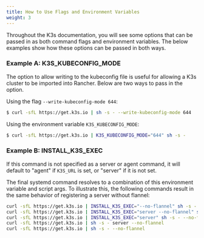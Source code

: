 ```yaml
---
title: How to Use Flags and Environment Variables
weight: 3
---
```


Throughout the K3s documentation, you will see some options that can be passed in as both command flags and environment variables. The below examples show how these options can be passed in both ways.

### Example A: K3S_KUBECONFIG_MODE

The option to allow writing to the kubeconfig file is useful for allowing a K3s cluster to be imported into Rancher. Below are two ways to pass in the option.

Using the flag `--write-kubeconfig-mode 644`:

```bash
$ curl -sfL https://get.k3s.io | sh -s - --write-kubeconfig-mode 644
```
Using the environment variable `K3S_KUBECONFIG_MODE`:

```bash
$ curl -sfL https://get.k3s.io | K3S_KUBECONFIG_MODE="644" sh -s -
```

### Example B: INSTALL_K3S_EXEC

If this command is not specified as a server or agent command, it will default to "agent" if `K3S_URL` is set, or "server" if it is not set.

The final systemd command resolves to a combination of this environment variable and script args. To illustrate this, the following commands result in the same behavior of registering a server without flannel:

```bash
curl -sfL https://get.k3s.io | INSTALL_K3S_EXEC="--no-flannel" sh -s -
curl -sfL https://get.k3s.io | INSTALL_K3S_EXEC="server --no-flannel" sh -s -
curl -sfL https://get.k3s.io | INSTALL_K3S_EXEC="server" sh -s - --no-flannel
curl -sfL https://get.k3s.io | sh -s - server --no-flannel
curl -sfL https://get.k3s.io | sh -s - --no-flannel
```